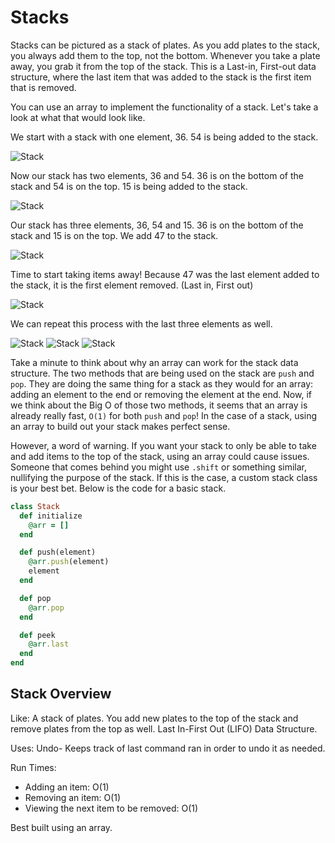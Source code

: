 # Stacks

Stacks can be pictured as a stack of plates. As you add plates to the stack, you always add them to the top, not the bottom. Whenever you take a plate away, you grab it from the top of the stack. This is a Last-in, First-out data structure, where the last item that was added to the stack is the first item that is removed.

You can use an array to implement the functionality of a stack. Let's take a look at what that would look like.

We start with a stack with one element, 36. 54 is being added to the stack.

![Stack](http://i.imgur.com/q8HLdwo.png)

Now our stack has two elements, 36 and 54. 36 is on the bottom of the stack and 54 is on the top. 15 is being added to the stack.

![Stack](http://i.imgur.com/2nQZxMa.png)

Our stack has three elements, 36, 54 and 15. 36 is on the bottom of the stack and 15 is on the top. We add 47 to the stack.

![Stack](http://i.imgur.com/gPzoZlm.png)

Time to start taking items away! Because 47 was the last element added to the stack, it is the first element removed. (Last in, First out)

![Stack](http://i.imgur.com/4yV9GCb.png)

We can repeat this process with the last three elements as well.

![Stack](http://i.imgur.com/mqtbQ5T.png)
![Stack](http://i.imgur.com/l80QyAl.png)
![Stack](http://i.imgur.com/AVWZSoD.png)

Take a minute to think about why an array can work for the stack data structure. The two methods that are being used on the stack are `push` and `pop`. They are doing the same thing for a stack as they would for an array: adding an element to the end or removing the element at the end. Now, if we think about the Big O of those two methods, it seems that an array is already really fast, `O(1)` for both `push` and `pop`! In the case of a stack, using an array to build out your stack makes perfect sense.

However, a word of warning. If you want your stack to only be able to take and add items to the top of the stack, using an array could cause issues. Someone that comes behind you might use `.shift` or something similar, nullifying the purpose of the stack. If this is the case, a custom stack class is your best bet. Below is the code for a basic stack.

```ruby
class Stack
  def initialize
    @arr = []
  end

  def push(element)
    @arr.push(element)
    element
  end

  def pop
    @arr.pop
  end

  def peek
    @arr.last
  end
end
```

## Stack Overview

Like: A stack of plates. You add new plates to the top of the stack and remove plates from the top as well. Last In-First Out (LIFO) Data Structure.

Uses: Undo- Keeps track of last command ran in order to undo it as needed.

Run Times:
* Adding an item: O(1)
* Removing an item: O(1)
* Viewing the next item to be removed: O(1)

Best built using an array.
